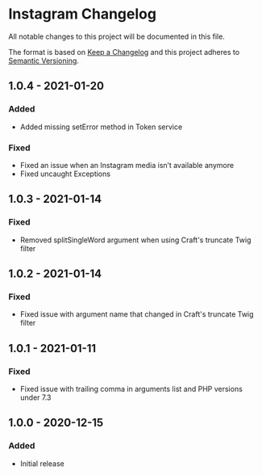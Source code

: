 # Instagram Changelog

All notable changes to this project will be documented in this file.

The format is based on [Keep a Changelog](http://keepachangelog.com/) and this project adheres to [Semantic Versioning](http://semver.org/).

## 1.0.4 - 2021-01-20
### Added
- Added missing setError method in Token service

### Fixed
- Fixed an issue when an Instagram media isn’t available anymore
- Fixed uncaught Exceptions

## 1.0.3 - 2021-01-14
### Fixed
- Removed splitSingleWord argument when using Craft's truncate Twig filter

## 1.0.2 - 2021-01-14
### Fixed
- Fixed issue with argument name that changed in Craft's truncate Twig filter

## 1.0.1 - 2021-01-11
### Fixed
- Fixed issue with trailing comma in arguments list and PHP versions under 7.3

## 1.0.0 - 2020-12-15
### Added
- Initial release
